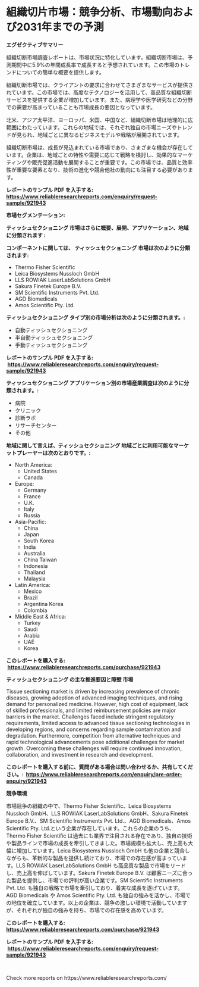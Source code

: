 <p><h1>組織切片市場：競争分析、市場動向および2031年までの予測</h1></p><p><strong>エグゼクティブサマリー</strong></p>
<p><p>組織切断市場調査レポートは、市場状況に特化しています。組織切断市場は、予測期間中に5.9%の年間成長率で成長すると予想されています。この市場のトレンドについての簡単な概要を提供します。</p><p>組織切断市場では、クライアントの要求に合わせてさまざまなサービスが提供されています。この市場では、高度なテクノロジーを活用して、高品質な組織切断サービスを提供する企業が増加しています。また、病理学や医学研究などの分野での需要が高まっていることも市場成長の要因となっています。</p><p>北米、アジア太平洋、ヨーロッパ、米国、中国など、組織切断市場は地理的に広範囲にわたっています。これらの地域では、それぞれ独自の市場ニーズやトレンドが見られ、地域ごとに異なるビジネスモデルや戦略が展開されています。</p><p>組織切断市場は、成長が見込まれている市場であり、さまざまな機会が存在しています。企業は、地域ごとの特性や需要に応じて戦略を検討し、効果的なマーケティングや販売促進活動を展開することが重要です。この市場では、品質と効率性が重要な要素となり、技術の進化や競合他社の動向にも注目する必要があります。</p></p>
<p><strong>レポートのサンプル PDF を入手する: <a href="https://www.reliableresearchreports.com/enquiry/request-sample/921943">https://www.reliableresearchreports.com/enquiry/request-sample/921943</a></strong></p>
<p><strong>市場セグメンテーション:</strong></p>
<p><strong> ティッシュセクショニング 市場はさらに概要、展開、アプリケーション、地域に分類されます :</strong></p>
<p><strong>コンポーネントに関しては、 ティッシュセクショニング 市場は次のように分類されます: &nbsp;</strong></p>
<p><ul><li>Thermo Fisher Scientific</li><li>Leica Biosystems Nussloch GmbH</li><li>LLS ROWIAK LaserLabSolutions GmbH</li><li>Sakura Finetek Europe B.V.</li><li>SM Scientific Instruments Pvt. Ltd.</li><li>AGD Biomedicals</li><li>Amos Scientific Pty. Ltd.</li></ul></p>
<p><strong> ティッシュセクショニング タイプ別の市場分析は次のように分類されます。:</strong></p>
<p><ul><li>自動ティッシュセクショニング</li><li>半自動ティッシュセクショニング</li><li>手動ティッシュセクショニング</li></ul></p>
<p><strong>レポートのサンプル PDF を入手する: &nbsp;<a href="https://www.reliableresearchreports.com/enquiry/request-sample/921943">https://www.reliableresearchreports.com/enquiry/request-sample/921943</a></strong></p>
<p><strong> ティッシュセクショニング アプリケーション別の市場産業調査は次のように分類されます。:</strong></p>
<p><ul><li>病院</li><li>クリニック</li><li>診断ラボ</li><li>リサーチセンター</li><li>その他</li></ul></p>
<p><strong>地域に関して言えば、ティッシュセクショニング 地域ごとに利用可能なマーケットプレーヤーは次のとおりです。:</strong></p>
<p><ul>
    <li>
        North America:
        <ul>
            <li>United States</li>
            <li>Canada</li>
        </ul>
    </li>
    <li>
        Europe:
        <ul>
            <li>Germany</li>
            <li>France</li>
            <li>U.K.</li>
            <li>Italy</li>
            <li>Russia</li>
        </ul>
    </li>
    <li>
        Asia-Pacific:
        <ul>
            <li>China</li>
            <li>Japan</li>
            <li>South Korea</li>
            <li>India</li>
            <li>Australia</li>
            <li>China Taiwan</li>
            <li>Indonesia</li>
            <li>Thailand</li>
            <li>Malaysia</li>
        </ul>
    </li>
    <li>
        Latin America:
        <ul>
            <li>Mexico</li>
            <li>Brazil</li>
            <li>Argentina Korea</li>
            <li>Colombia</li>
        </ul>
    </li>
    <li>
        Middle East & Africa:
        <ul>
            <li>Turkey</li>
            <li>Saudi</li>
            <li>Arabia</li>
            <li>UAE</li>
            <li>Korea</li>
        </ul>
    </li>
    </ul></p>
<p><strong>このレポートを購入する: &nbsp;<a href="https://www.reliableresearchreports.com/purchase/921943">https://www.reliableresearchreports.com/purchase/921943</a></strong></p>
<p><strong>ティッシュセクショニング の主な推進要因と障壁 市場</strong></p>
<p><p>Tissue sectioning market is driven by increasing prevalence of chronic diseases, growing adoption of advanced imaging techniques, and rising demand for personalized medicine. However, high cost of equipment, lack of skilled professionals, and limited reimbursement policies are major barriers in the market. Challenges faced include stringent regulatory requirements, limited access to advanced tissue sectioning technologies in developing regions, and concerns regarding sample contamination and degradation. Furthermore, competition from alternative techniques and rapid technological advancements pose additional challenges for market growth. Overcoming these challenges will require continued innovation, collaboration, and investment in research and development.</p></p>
<p><strong>このレポートを購入する前に、質問がある場合は問い合わせるか、共有してください。:&nbsp; <a href="https://www.reliableresearchreports.com/enquiry/pre-order-enquiry/921943">https://www.reliableresearchreports.com/enquiry/pre-order-enquiry/921943</a></strong></p>
<p><strong>競争環境</strong></p>
<p><p>市場競争の組織の中で、Thermo Fisher Scientific、Leica Biosystems Nussloch GmbH、LLS ROWIAK LaserLabSolutions GmbH、Sakura Finetek Europe B.V.、SM Scientific Instruments Pvt. Ltd.、AGD Biomedicals、Amos Scientific Pty. Ltd.という企業が存在しています。これらの企業のうち、Thermo Fisher Scientific は過去にも業界で注目される存在であり、独自の技術や製品ラインで市場の成長を牽引してきました。市場規模も拡大し、売上高も大幅に増加しています。Leica Biosystems Nussloch GmbH も他の企業と競合しながらも、革新的な製品を提供し続けており、市場での存在感が高まっています。LLS ROWIAK LaserLabSolutions GmbH も高品質な製品で市場をリードし、売上高を伸ばしています。Sakura Finetek Europe B.V. は顧客ニーズに合った製品を提供し、市場での評判が高い企業です。SM Scientific Instruments Pvt. Ltd. も独自の戦略で市場を牽引しており、着実な成長を遂げています。AGD Biomedicals や Amos Scientific Pty. Ltd. も独自の強みを活かし、市場での地位を確立しています。以上の企業は、競争の激しい環境で活動していますが、それぞれが独自の強みを持ち、市場での存在感を高めています。</p></p>
<p><strong>このレポートを購入する: &nbsp; <a href="https://www.reliableresearchreports.com/purchase/921943">https://www.reliableresearchreports.com/purchase/921943</a></strong></p>
<p><strong>レポートのサンプル PDF を入手する: &nbsp;<a href="https://www.reliableresearchreports.com/enquiry/request-sample/921943">https://www.reliableresearchreports.com/enquiry/request-sample/921943</a></strong><strong></strong></p>
<p>&nbsp;</p>
<p>Check more reports on https://www.reliableresearchreports.com/</p>